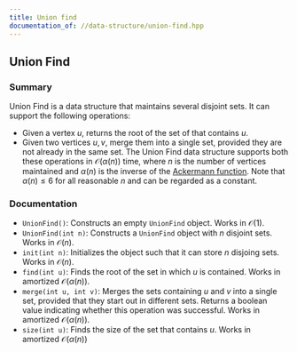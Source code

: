 ```yaml
---
title: Union find
documentation_of: //data-structure/union-find.hpp
---
```


## Union Find

### Summary

Union Find is a data structure that maintains several disjoint sets. It can support the following operations:
- Given a vertex $u$, returns the root of the set of that contains $u$.
- Given two vertices $u, v$, merge them into a single set, provided they are not already in the same set.
The Union Find data structure supports both these operations in $\mathcal{O}(\alpha(n))$ time, where $n$ is the number of vertices maintained and $\alpha(n)$ is the inverse of the [Ackermann function](https://en.wikipedia.org/wiki/Ackermann_function). Note that $\alpha(n) \leq 6$ for all reasonable $n$ and can be regarded as a constant.

### Documentation

- `UnionFind()`: Constructs an empty `UnionFind` object. Works in $\mathcal{O}(1)$.
- `UnionFind(int n)`: Constructs a `UnionFind` object with $n$ disjoint sets. Works in $\mathcal{O}(n)$.
- `init(int n)`: Initializes the object such that it can store $n$ disjoing sets. Works in $\mathcal{O}(n)$.  
- `find(int u)`: Finds the root of the set in which $u$ is contained. Works in amortized $\mathcal{O}(\alpha(n))$.
- `merge(int u, int v)`: Merges the sets containing $u$ and $v$ into a single set, provided that they start out in different sets. Returns a boolean value indicating whether this operation was successful. Works in amortized $\mathcal{O}(\alpha(n))$.
- `size(int u)`: Finds the size of the set that contains $u$. Works in amortized $\mathcal{O}(\alpha(n))$
